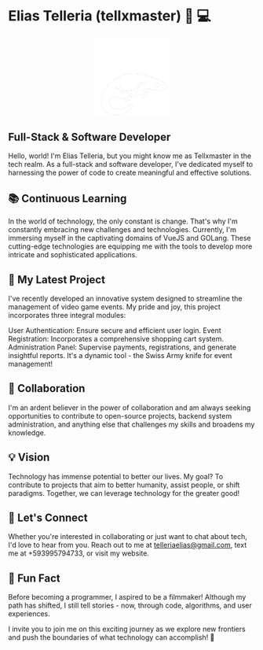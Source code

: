 # Elias Telleria (tellxmaster) 👾 💻

<p align="center">
  <img src="assets/logo.png" alt="Logo for Light Theme" title="Logo for Light Theme" width="150px">
</p>


## **Full-Stack & Software Developer**
Hello, world! I'm Elias Telleria, but you might know me as Tellxmaster in the tech realm. As a full-stack and software developer, I've dedicated myself to harnessing the power of code to create meaningful and effective solutions.

## **📚 Continuous Learning**
In the world of technology, the only constant is change. That's why I'm constantly embracing new challenges and technologies. Currently, I'm immersing myself in the captivating domains of VueJS and GOLang. These cutting-edge technologies are equipping me with the tools to develop more intricate and sophisticated applications.

## **🔧 My Latest Project**
I've recently developed an innovative system designed to streamline the management of video game events. My pride and joy, this project incorporates three integral modules:

User Authentication: Ensure secure and efficient user login.
Event Registration: Incorporates a comprehensive shopping cart system.
Administration Panel: Supervise payments, registrations, and generate insightful reports.
It's a dynamic tool - the Swiss Army knife for event management!

##  **🤝 Collaboration**
I'm an ardent believer in the power of collaboration and am always seeking opportunities to contribute to open-source projects, backend system administration, and anything else that challenges my skills and broadens my knowledge.

## **💡 Vision**
Technology has immense potential to better our lives. My goal? To contribute to projects that aim to better humanity, assist people, or shift paradigms. Together, we can leverage technology for the greater good!

## **📩 Let's Connect**
Whether you're interested in collaborating or just want to chat about tech, I'd love to hear from you. Reach out to me at telleriaelias@gmail.com, text me at +593995794733, or visit my website.

## **🎥 Fun Fact**
Before becoming a programmer, I aspired to be a filmmaker! Although my path has shifted, I still tell stories - now, through code, algorithms, and user experiences.

I invite you to join me on this exciting journey as we explore new frontiers and push the boundaries of what technology can accomplish! 🚀

<!--
**tellxmaster/tellxmaster** is a ✨ _special_ ✨ repository because its `README.md` (this file) appears on your GitHub profile.
-->